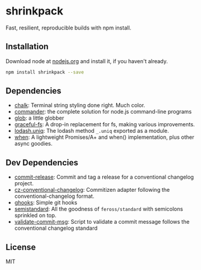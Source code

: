 # shrinkpack 

Fast, resilient, reproducible builds with npm install.

## Installation

Download node at [nodejs.org](http://nodejs.org) and install it, if you haven't already.

```sh
npm install shrinkpack --save
```



## Dependencies

- [chalk](https://github.com/chalk/chalk): Terminal string styling done right. Much color.
- [commander](https://github.com/tj/commander.js): the complete solution for node.js command-line programs
- [glob](https://github.com/isaacs/node-glob): a little globber
- [graceful-fs](https://github.com/isaacs/node-graceful-fs): A drop-in replacement for fs, making various improvements.
- [lodash.uniq](https://github.com/lodash/lodash): The lodash method `_.uniq` exported as a module.
- [when](https://github.com/cujojs/when): A lightweight Promises/A+ and when() implementation, plus other async goodies.

## Dev Dependencies

- [commit-release](https://github.com/JamieMason/commit-release): Commit and tag a release for a conventional changelog project.
- [cz-conventional-changelog](https://github.com/commitizen/cz-conventional-changelog): Commitizen adapter following the conventional-changelog format.
- [ghooks](https://github.com/gtramontina/ghooks): Simple git hooks
- [semistandard](https://github.com/Flet/semistandard): All the goodness of `feross/standard` with semicolons sprinkled on top.
- [validate-commit-msg](https://github.com/kentcdodds/validate-commit-msg): Script to validate a commit message follows the conventional changelog standard


## License

MIT

